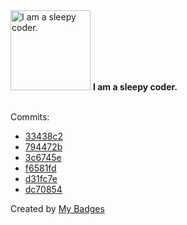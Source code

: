 <img src="https://my-badges.github.io/my-badges/sleepy-coder.png" alt="I am a sleepy coder." title="I am a sleepy coder." width="128">
<strong>I am a sleepy coder.</strong>
<br><br>

Commits:

- <a href="https://github.com/ZuBB/c4mk/commit/33438c23f44dfd244d0a61e87b958280414f6a62">33438c2</a>
- <a href="https://github.com/ZuBB/c4mk/commit/794472b659a47855e458b6354cf86df40c2c071a">794472b</a>
- <a href="https://github.com/ZuBB/c4mk/commit/3c6745e35f487a4ed4485313ca460963e5439c49">3c6745e</a>
- <a href="https://github.com/ZuBB/c4mk/commit/f6581fd2600e9166814e3d6efa0db6a653cf4969">f6581fd</a>
- <a href="https://github.com/ZuBB/c4mk/commit/d31fc7eca70cdedc2fbcff2a54ca5fa5281f5357">d31fc7e</a>
- <a href="https://github.com/ZuBB/dotfiles/commit/dc70854b50a1d0aecdcbf19b2b7ff448b5ee4146">dc70854</a>


Created by <a href="https://github.com/my-badges/my-badges">My Badges</a>